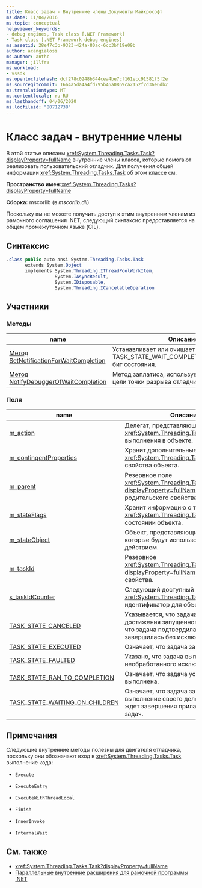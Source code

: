 ```yaml
---
title: Класс задач - Внутренние члены Документы Майкрософт
ms.date: 11/04/2016
ms.topic: conceptual
helpviewer_keywords:
- debug engines, Task class [.NET Framework]
- Task class [.NET Framework debug engines]
ms.assetid: 28e47c3b-9323-424a-80ac-6cc3bf19e09b
author: acangialosi
ms.author: anthc
manager: jillfra
ms.workload:
- vssdk
ms.openlocfilehash: dcf278c0248b344cea4be7cf161ecc91581f5f2e
ms.sourcegitcommit: 16a4a5da4a4fd795b46a0869ca2152f2d36e6db2
ms.translationtype: MT
ms.contentlocale: ru-RU
ms.lasthandoff: 04/06/2020
ms.locfileid: "80712738"
---
```

# <a name="task-class---internal-members"></a>Класс задач - внутренние члены
В этой статье описаны <xref:System.Threading.Tasks.Task?displayProperty=fullName> внутренние члены класса, которые помогают реализовать пользовательский отладчик. Для получения общей информации <xref:System.Threading.Tasks.Task> об этом классе см.

 **Пространство имен:**<xref:System.Threading.Tasks?displayProperty=fullName>

 **Сборка:** mscorlib (в *mscorlib.dll*)

 Поскольку вы не можете получить доступ к этим внутренним членам из рамочного соглашения .NET, следующий синтаксис предоставляется на общем промежуточном языке (CIL).

## <a name="syntax"></a>Синтаксис

```csharp
.class public auto ansi System.Threading.Tasks.Task
       extends System.Object
       implements System.Threading.IThreadPoolWorkItem,
                  System.IAsyncResult,
                  System.IDisposable,
                  System.Threading.ICancelableOperation
```

## <a name="members"></a>Участники

### <a name="methods"></a>Методы

|name|Описание|
|----------|-----------------|
|[Метод SetNotificationForWaitCompletion](../../extensibility/debugger/setnotificationforwaitcompletion-method.md)|Устанавливает или очищает TASK_STATE_WAIT_COMPLETION_NOTIFICATION бит состояния.|
|[Метод NotifyDebuggerOfWaitCompletion](../../extensibility/debugger/notifydebuggerofwaitcompletion-method.md)|Метод заплатиса, используемый в качестве цели точки разрыва отладчиком.|

### <a name="fields"></a>Поля

|name|Описание|
|----------|-----------------|
|[m_action](../../extensibility/debugger/m-action-field.md)|Делегат, представляющий код для <xref:System.Threading.Tasks.Task> выполнения в объекте.|
|[m_contingentProperties](../../extensibility/debugger/m-contingentproperties-field.md)|Хранит дополнительные <xref:System.Threading.Tasks.Task> свойства объекта.|
|[m_parent](../../extensibility/debugger/m-parent-field.md)|Резервное поле <xref:System.Threading.Tasks.Task?displayProperty=fullName> для родительского свойства.|
|[m_stateFlags](../../extensibility/debugger/m-stateflags-field.md)|Хранит информацию о текущем <xref:System.Threading.Tasks.Task> состоянии объекта.|
|[m_stateObject](../../extensibility/debugger/m-stateobject-field.md)|Объект, представляющий данные, которые будут использоваться действием.|
|[m_taskId](../../extensibility/debugger/m-taskid-field.md)|Резервное <xref:System.Threading.Tasks.Task.Id%2A?displayProperty=fullName> поле для свойства.|
|[s_taskIdCounter](../../extensibility/debugger/s-taskidcounter-field.md)|Следующий доступный <xref:System.Threading.Tasks.Task> идентификатор для объекта.|
|[TASK_STATE_CANCELED](../../extensibility/debugger/task-state-canceled-field.md)|Указывается, что задача отменена до достижения запущенного состояния или что задача подтвердила ее отмену и завершилась без исключения.|
|[TASK_STATE_EXECUTED](../../extensibility/debugger/task-state-executed-field.md)|Означает, что задача запущена.|
|[TASK_STATE_FAULTED](../../extensibility/debugger/task-state-faulted-field.md)|Указано, что задача выполнена из-за необработанного исключения.|
|[TASK_STATE_RAN_TO_COMPLETION](../../extensibility/debugger/task-state-ran-to-completion-field.md)|Означает, что задача успешно выполнена.|
|[TASK_STATE_WAITING_ON_CHILDREN](../../extensibility/debugger/task-state-waiting-on-children-field.md)|Означает, что задача завершила выполнение своего делегата и неявно ждет завершения прилагаемых детских задач.|

## <a name="remarks"></a>Примечания
 Следующие внутренние методы полезны для двигателя отладчика, поскольку они обозначают вход в <xref:System.Threading.Tasks.Task> выполнение кода:

- `Execute`

- `ExecuteEntry`

- `ExecuteWithThreadLocal`

- `Finish`

- `InnerInvoke`

- `InternalWait`

## <a name="see-also"></a>См. также
- <xref:System.Threading.Tasks.Task?displayProperty=fullName>
- [Параллельные внутренние расширения для рамочной программы .NET](../../extensibility/debugger/parallel-extension-internals-for-the-dotnet-framework.md)
